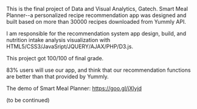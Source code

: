 This is the final project of Data and Visual Analytics, Gatech. Smart Meal Planner--a personalized recipe recommendation app was designed and built based on more than 30000 recipes downloaded from Yummly API.

I am responsible for the recommendation system app design, build, and nutrition intake analysis visualization with HTML5/CSS3/JavaSript/JQUERY/AJAX/PHP/D3.js.

This project got 100/100 of final grade.

83% users will use our app, and think that our recommendation functions are better than that provided by Yummly.

The demo of Smart Meal Planner: https://goo.gl/jXlyjd

(to be continued)
